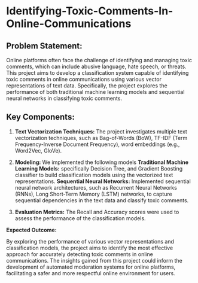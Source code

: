 # Identifying-Toxic-Comments-In-Online-Communications

## **Problem Statement:**

Online platforms often face the challenge of identifying and managing toxic comments, which can include abusive language, hate speech, or threats. This project aims to develop a classification system capable of identifying toxic comments in online communications using various vector representations of text data. Specifically, the project explores the performance of both traditional machine learning models and sequential neural networks in classifying toxic comments.

## **Key Components:**

1. **Text Vectorization Techniques:**
   The project investigates multiple text vectorization techniques, such as Bag-of-Words (BoW), TF-IDF (Term Frequency-Inverse Document Frequency), word embeddings (e.g., Word2Vec, GloVe).

2. **Modeling:**
   We implemented the following models
   **Traditional Machine Learning Models:** specifically Decision Tree, and Gradient Boosting classifier to build classification models using the vectorized text representations.
   **Sequential Neural Networks:**
   Implemented sequential neural network architectures, such as Recurrent Neural Networks (RNNs), Long Short-Term Memory (LSTM) networks, to capture sequential dependencies in the text data and classify toxic comments.

6. **Evaluation Metrics:**
   The Recall and Accuracy scores were used to assess the performance of the classification models. 

**Expected Outcome:**

By exploring the performance of various vector representations and classification models, the project aims to identify the most effective approach for accurately detecting toxic comments in online communications. The insights gained from this project could inform the development of automated moderation systems for online platforms, facilitating a safer and more respectful online environment for users.

